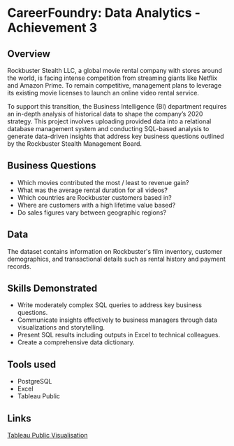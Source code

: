 # CareerFoundry: Data Analytics - Achievement 3

## Overview
Rockbuster Stealth LLC, a global movie rental company with stores around the world, is facing intense competition from streaming giants like Netflix and Amazon Prime. To remain competitive, management plans to leverage its existing movie licenses to launch an online video rental service.

To support this transition, the Business Intelligence (BI) department requires an in-depth analysis of historical data to shape the company’s 2020 strategy. This project involves uploading provided data into a relational database management system and conducting SQL-based analysis to generate data-driven insights that address key business questions outlined by the Rockbuster Stealth Management Board.

## Business Questions 
- Which movies contributed the most / least to revenue gain?
- What was the average rental duration for all videos?
- Which countries are Rockbuster customers based in?
- Where are customers with a high lifetime value based?
- Do sales figures vary between geographic regions?

## Data
The dataset contains information on Rockbuster's film inventory, customer demographics, and transactional details such as rental history and payment records.

## Skills Demonstrated
- Write moderately complex SQL queries to address key business questions.
- Communicate insights effectively to business managers through data visualizations and storytelling.
- Present SQL results including outputs in Excel to technical colleagues.
- Create a comprehensive data dictionary.

## Tools used
- PostgreSQL
- Excel
- Tableau Public

## Links
[Tableau Public Visualisation](https://public.tableau.com/shared/KMBBM2GM3?:display_count=n&:origin=viz_share_link)
